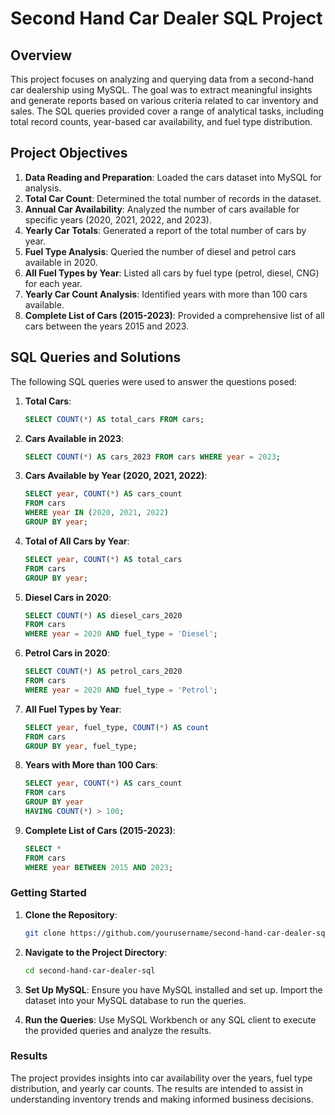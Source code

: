 # Second Hand Car Dealer SQL Project

## Overview

This project focuses on analyzing and querying data from a second-hand car dealership using MySQL. The goal was to extract meaningful insights and generate reports based on various criteria related to car inventory and sales. The SQL queries provided cover a range of analytical tasks, including total record counts, year-based car availability, and fuel type distribution.

## Project Objectives

1. **Data Reading and Preparation**: Loaded the cars dataset into MySQL for analysis.
2. **Total Car Count**: Determined the total number of records in the dataset.
3. **Annual Car Availability**: Analyzed the number of cars available for specific years (2020, 2021, 2022, and 2023).
4. **Yearly Car Totals**: Generated a report of the total number of cars by year.
5. **Fuel Type Analysis**: Queried the number of diesel and petrol cars available in 2020.
6. **All Fuel Types by Year**: Listed all cars by fuel type (petrol, diesel, CNG) for each year.
7. **Yearly Car Count Analysis**: Identified years with more than 100 cars available.
8. **Complete List of Cars (2015-2023)**: Provided a comprehensive list of all cars between the years 2015 and 2023.

## SQL Queries and Solutions

The following SQL queries were used to answer the questions posed:

1. **Total Cars**:
   ```sql
   SELECT COUNT(*) AS total_cars FROM cars;
   ```

2. **Cars Available in 2023**:
   ```sql
   SELECT COUNT(*) AS cars_2023 FROM cars WHERE year = 2023;
   ```

3. **Cars Available by Year (2020, 2021, 2022)**:
   ```sql
   SELECT year, COUNT(*) AS cars_count
   FROM cars
   WHERE year IN (2020, 2021, 2022)
   GROUP BY year;
   ```

4. **Total of All Cars by Year**:
   ```sql
   SELECT year, COUNT(*) AS total_cars
   FROM cars
   GROUP BY year;
   ```

5. **Diesel Cars in 2020**:
   ```sql
   SELECT COUNT(*) AS diesel_cars_2020
   FROM cars
   WHERE year = 2020 AND fuel_type = 'Diesel';
   ```

6. **Petrol Cars in 2020**:
   ```sql
   SELECT COUNT(*) AS petrol_cars_2020
   FROM cars
   WHERE year = 2020 AND fuel_type = 'Petrol';
   ```

7. **All Fuel Types by Year**:
   ```sql
   SELECT year, fuel_type, COUNT(*) AS count
   FROM cars
   GROUP BY year, fuel_type;
   ```

8. **Years with More than 100 Cars**:
   ```sql
   SELECT year, COUNT(*) AS cars_count
   FROM cars
   GROUP BY year
   HAVING COUNT(*) > 100;
   ```

9. **Complete List of Cars (2015-2023)**:
   ```sql
   SELECT *
   FROM cars
   WHERE year BETWEEN 2015 AND 2023;
   ```

### Getting Started

1. **Clone the Repository**:
   ```bash
   git clone https://github.com/yourusername/second-hand-car-dealer-sql.git
   ```

2. **Navigate to the Project Directory**:
   ```bash
   cd second-hand-car-dealer-sql
   ```

3. **Set Up MySQL**:
   Ensure you have MySQL installed and set up. Import the dataset into your MySQL database to run the queries.

4. **Run the Queries**:
   Use MySQL Workbench or any SQL client to execute the provided queries and analyze the results.

### Results

The project provides insights into car availability over the years, fuel type distribution, and yearly car counts. The results are intended to assist in understanding inventory trends and making informed business decisions.
